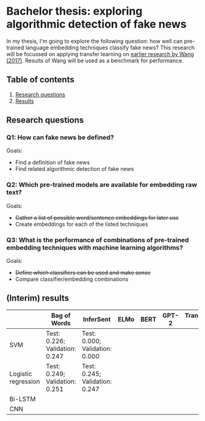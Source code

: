 # Bachelor thesis: exploring algorithmic detection of fake news
In my thesis, I'm going to explore the following question: how well can pre-trained language embedding techniques classify fake news?
This research will be focussed on applying transfer learning on [earlier research by Wang (2017)](https://arxiv.org/abs/1705.00648). Results of Wang will be used as a benchmark for performance. 

## Table of contents
1. [Research questions](#rq)
2. [Results](#results)

<a name="rq"/>

## Research questions
### Q1: How can fake news be defined?
Goals:
* Find a definition of fake news
* Find related algorithmic detection of fake news

### Q2: Which pre-trained models are available for embedding raw text?
Goals:
* ~~Gather a list of possible word/sentence embeddings for later use~~
* Create embeddings for each of the listed techniques

### Q3: What is the performance of combinations of pre-trained embedding techniques with machine learning algorithms?
Goals:
* ~~Define which classifiers can be used and make sense~~
* Compare classifier/embedding combinations

<a name="results"/>

## (Interim) results
|                     | Bag of Words                   | InferSent                      | ELMo | BERT | GPT-2 | Transformer-XL | MT-DNN |
|---------------------|--------------------------------|--------------------------------|------|------|-------|----------------|--------|
| SVM                 | Test: 0.226; Validation: 0.247 | Test: 0.000; Validation: 0.000 |      |      |       |                |        |
| Logistic regression | Test: 0.249; Validation: 0.251 | Test: 0.245; Validation: 0.247 |      |      |       |                |        |
| Bi-LSTM             |                                |                                |      |      |       |                |        |
| CNN                 |                                |                                |      |      |       |                |        |
